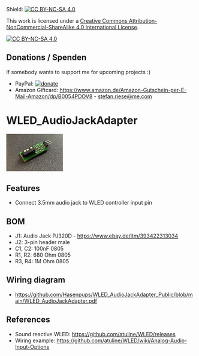 Shield: [![CC BY-NC-SA 4.0][cc-by-nc-sa-shield]][cc-by-nc-sa]

This work is licensed under a
[Creative Commons Attribution-NonCommercial-ShareAlike 4.0 International License][cc-by-nc-sa].

[![CC BY-NC-SA 4.0][cc-by-nc-sa-image]][cc-by-nc-sa]

[cc-by-nc-sa]: http://creativecommons.org/licenses/by-nc-sa/4.0/
[cc-by-nc-sa-image]: https://licensebuttons.net/l/by-nc-sa/4.0/88x31.png
[cc-by-nc-sa-shield]: https://img.shields.io/badge/License-CC%20BY--NC--SA%204.0-lightgrey.svg

## Donations / Spenden
If somebody wants to support me for upcoming projects :)  
- PayPal:  [![donate](https://www.paypalobjects.com/de_DE/DE/i/btn/btn_donate_LG.gif)](https://www.paypal.com/donate/?hosted_button_id=T25NKW8BXJ7J8)
- Amazon Giftcard: https://www.amazon.de/Amazon-Gutschein-per-E-Mail-Amazon/dp/B0054PDOV8 - stefan.riese@me.com

# WLED_AudioJackAdapter

<img src="./IMG_8467.jpeg" width="30%" height="30%">

## Features
- Connect 3.5mm audio jack to WLED controller input pin

## BOM
- J1: Audio Jack PJ320D - https://www.ebay.de/itm/393422313034
- J2: 3-pin header male
- C1, C2: 100nF 0805
- R1, R2: 680 Ohm 0805
- R3, R4: 1M Ohm 0805

## Wiring diagram
- https://github.com/Hasenpups/WLED_AudioJackAdapter_Public/blob/main/WLED_AudioJackAdapter.pdf

## References
- Sound reactive WLED: https://github.com/atuline/WLED/releases
- Wiring example: https://github.com/atuline/WLED/wiki/Analog-Audio-Input-Options
